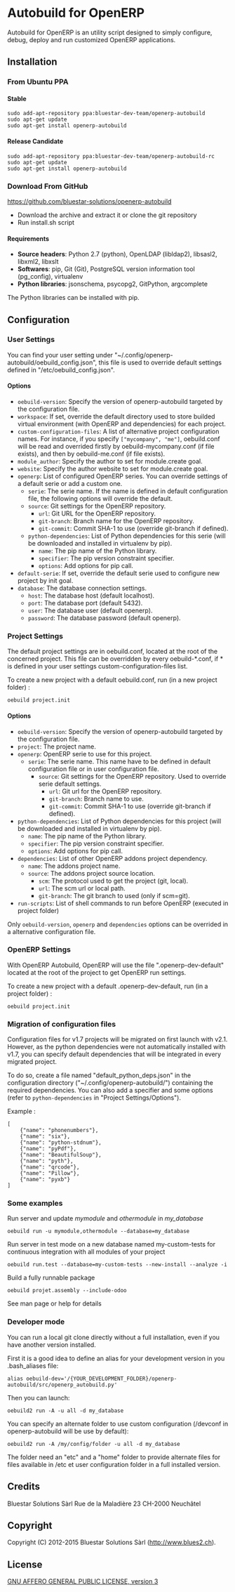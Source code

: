 # Autobuild for OpenERP

Autobuild for OpenERP is an utility script designed to simply configure, debug, deploy and run customized OpenERP applications.

## Installation

### From Ubuntu PPA

#### Stable

    sudo add-apt-repository ppa:bluestar-dev-team/openerp-autobuild
    sudo apt-get update
    sudo apt-get install openerp-autobuild

#### Release Candidate

    sudo add-apt-repository ppa:bluestar-dev-team/openerp-autobuild-rc
    sudo apt-get update
    sudo apt-get install openerp-autobuild

### Download From GitHub

https://github.com/bluestar-solutions/openerp-autobuild

* Download the archive and extract it or clone the git repository
* Run install.sh script

#### Requirements

* **Source headers**: Python 2.7 (python), OpenLDAP (libldap2), libsasl2, libxml2, libxslt
* **Softwares**: pip, Git (Git), PostgreSQL version information tool (pg_config), virtualenv
* **Python libraries**: jsonschema, psycopg2, GitPython, argcomplete

The Python libraries can be installed with pip.

## Configuration

### User Settings

You can find your user setting under "~/.config/openerp-autobuild/oebuild_config.json", this file is
used to override default settings defined in "/etc/oebuild_config.json".

#### Options

* ``oebuild-version``: Specify the version of openerp-autobuild targeted by the configuration file.
* ``workspace``: If set, override the default directory used to store builded virtual environment (with OpenERP and dependencies) for each project.
* ``custom-configuration-files``: A list of alternative project configuration names. For instance, if you specify ``["mycompany", "me"]``,
  oebuild.conf will be read and overrided firstly by oebuild-mycompany.conf (if file exists), and then by oebuild-me.conf (if file exists).
* ``module_author``: Specify the author to set for module.create goal.
* ``website``: Specify the author website to set for module.create goal.
* ``openerp``: List of configured OpenERP series. You can override settings of a default serie or add a custom one.
    * ``serie``: The serie name. If the name is defined in default configuration file, the following options will override the default.
    * ``source``: Git settings for the OpenERP repository.
        * ``url``: Git URL for the OpenERP repository.
        * ``git-branch``: Branch name for the OpenERP repository.
        * ``git-commit``: Commit SHA-1 to use (override git-branch if defined).
    * ``python-dependencies``: List of Python dependencies for this serie (will be downloaded and installed in virtualenv by pip).
        * ``name``: The pip name of the Python library.
        * ``specifier``: The pip version constraint specifier.
        * ``options``: Add options for pip call.
* ``default-serie``: If set, override the default serie used to configure new project by init goal.
* ``database``: The database connection settings.
    * ``host``: The database host (default localhost).
    * ``port``: The database port (default 5432).
    * ``user``: The database user (default openerp).
    * ``password``: The database password (default openerp).

### Project Settings

The default project settings are in oebuild.conf, located at the root of the concerned project. This file can be overridden by every oebuild-*.conf,
if * is defined in your user settings custom-configuration-files list.

To create a new project with a default oebuild.conf, run (in a new project folder) :

    oebuild project.init

#### Options

* ``oebuild-version``: Specify the version of openerp-autobuild targeted by the configuration file.
* ``project``: The project name.
* ``openerp``: OpenERP serie to use for this project.
    * ``serie``: The serie name. This name have to be defined in default configuration file or in user configuration file.
        * ``source``: Git settings for the OpenERP repository. Used to override serie default settings.
            * ``url``: Git url for the OpenERP repository.
            * ``git-branch``: Branch name to use.
            * ``git-commit``: Commit SHA-1 to use (override git-branch if defined).
* ``python-dependencies``: List of Python dependencies for this project (will be downloaded and installed in virtualenv by pip).
    * ``name``: The pip name of the Python library.
    * ``specifier``: The pip version constraint specifier.
    * ``options``: Add options for pip call.
* ``dependencies``: List of other OpenERP addons project dependency.
    * ``name``: The addons project name.
    * ``source``: The addons project source location.
        * ``scm``: The protocol used to get the project (git, local).
        * ``url``: The scm url or local path.
        * ``git-branch``: The git branch to used (only if scm=git).
* ``run-scripts``: List of shell commands to run before OpenERP (executed in project folder)

Only ``oebuild-version``, ``openerp`` and ``dependencies`` options can be overrided in a alternative configuration file.

### OpenERP Settings

With OpenERP Autobuild, OpenERP will use the file ".openerp-dev-default" located at the root of the project to get OpenERP run settings.

To create a new project with a default .openerp-dev-default, run (in a project folder) :

    oebuild project.init

### Migration of configuration files

Configuration files for v1.7 projects will be migrated on first launch with v2.1.
However, as the python dependencies were not automatically installed with v1.7, you can specify default dependencies that will be integrated in every migrated project.

To do so, create a file named "default_python_deps.json" in the configuration directory ("~/.config/openerp-autobuild/") containing the required dependencies.
You can also add a specifier and some options (refer to ``python-dependencies`` in "Project Settings/Options").

Example :

    [
        {"name": "phonenumbers"},
        {"name": "six"},
        {"name": "python-stdnum"},
        {"name": "pyPdf"},
        {"name": "BeautifulSoup"},
        {"name": "pyth"},
        {"name": "qrcode"},
        {"name": "Pillow"},
        {"name": "pyxb"}
    ]

### Some examples

Run server and update _mymodule_ and _othermodule_ in _my_database_

    oebuild run -u mymodule,othermodule --database=my_database

Run server in test mode on a new database named my-custom-tests for continuous integration with all modules of your project

    oebuild run.test --database=my-custom-tests --new-install --analyze -i

Build a fully runnable package

    oebuild projet.assembly --include-odoo

See man page or help for details

### Developer mode

You can run a local git clone directly without a full installation, even
if you have another version installed.

First it is a good idea to define an alias for your development version in you .bash_aliases file:

    alias oebuild-dev='/{YOUR_DEVELOPMENT_FOLDER}/openerp-autobuild/src/openerp_autobuild.py'

Then you can launch:

    oebuild2 run -A -u all -d my_database

You can specify an alternate folder to use custom configuration (/devconf in openerp-autobuild will be use by default):

    oebuild2 run -A /my/config/folder -u all -d my_database

The folder need an "etc" and a "home" folder to provide alternate files for files available in /etc et user configuration folder in a full installed version.

## Credits

Bluestar Solutions Sàrl
Rue de la Maladière 23
CH-2000 Neuchâtel

## Copyright

Copyright (C) 2012-2015 Bluestar Solutions Sàrl (<http://www.blues2.ch>).

## License

[GNU AFFERO GENERAL PUBLIC LICENSE, version 3](http://www.gnu.org/licenses/agpl-3.0.html)
